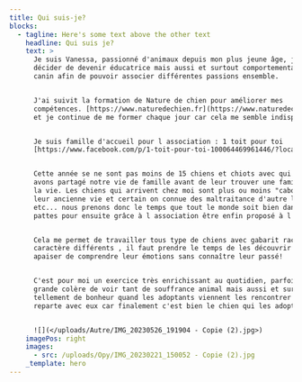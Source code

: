 ```yaml
---
title: Qui suis-je?
blocks:
  - tagline: Here's some text above the other text
    headline: Qui suis je?
    text: >
      Je suis Vanessa, passionné d'animaux depuis mon plus jeune âge, j ai
      décider de devenir éducatrice mais aussi et surtout comportementaliste
      canin afin de pouvoir associer différentes passions ensemble.


      J'ai suivit la formation de Nature de chien pour améliorer mes
      compétences. [https://www.naturedechien.fr](https://www.naturedechien.fr)
      et je continue de me former chaque jour car cela me semble indispensable


      Je suis famille d'accueil pour l association : 1 toit pour toi
      [https://www.facebook.com/p/1-toit-pour-toi-100064469961446/?locale=fr\_FR](https://www.facebook.com/p/1-toit-pour-toi-100064469961446/?locale=fr_FR)


      Cette année se ne sont pas moins de 15 chiens et chiots avec qui nous
      avons partagé notre vie de famille avant de leur trouver une famille pour
      la vie. Les chiens qui arrivent chez moi sont plus ou moins "cabossé" par
      leur ancienne vie et certain on connue des maltraitance d'autre l abandon
      etc... nous prenons donc le temps que tout le monde soit bien dans ses
      pattes pour ensuite grâce à l association être enfin proposé à l adoption.


      Cela me permet de travailler tous type de chiens avec gabarit race et
      caractère différents , il faut prendre le temps de les découvrir et les
      apaiser de comprendre leur émotions sans connaître leur passé! 


      C'est pour moi un exercice très enrichissant au quotidien, parfois une
      grande colère de voir tant de souffrance animal mais aussi et surtout
      tellement de bonheur quand les adoptants viennent les rencontrer et
      reparte avec eux car finalement c'est bien le chien qui les adoptes 


      ![](</uploads/Autre/IMG_20230526_191904 - Copie (2).jpg>)
    imagePos: right
    images:
      - src: /uploads/Opy/IMG_20230221_150052 - Copie (2).jpg
    _template: hero
---
```


